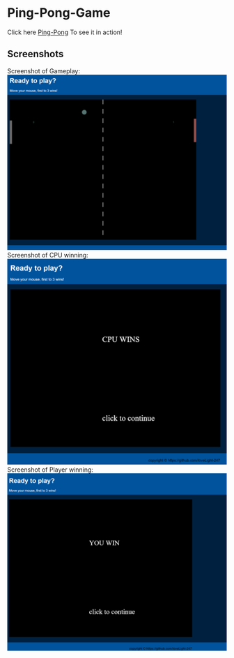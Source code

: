 # Ping-Pong-Game
Click here [Ping-Pong](https://lovelight-247.github.io/Ping-Pong-Game/) To see it in action!
<br>
## Screenshots
Screenshot of Gameplay:
![img](/screenshots/1.PNG)
<br>
Screenshot of CPU winning:
![img](/screenshots/2.PNG)
<br>
Screenshot of Player winning:
![img](/screenshots/3.PNG)


